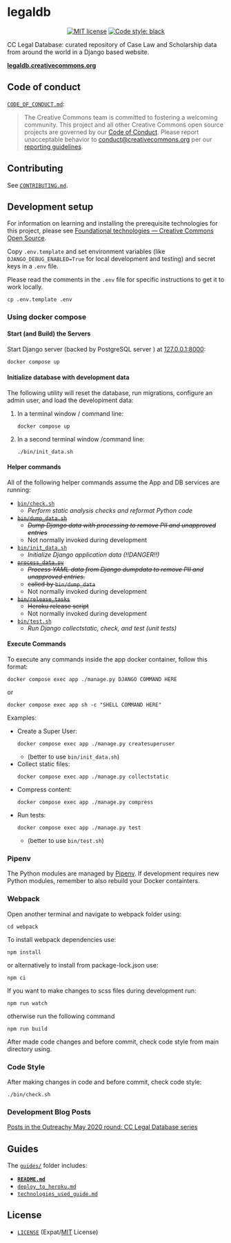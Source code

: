 # legaldb

<p align="center">
    <a href="https://github.com/creativecommons/caselaw/blob/master/LICENSE"><img alt="MIT license" src="https://img.shields.io/github/license/creativecommons/vocabulary.svg?color=brightgreen"/></a>
    <a href="https://github.com/psf/black"><img alt="Code style: black" src="https://img.shields.io/badge/code%20style-black-000000.svg"></a>
</p>

CC Legal Database: curated repository of Case Law and Scholarship data from
around the world in a Django based website.

**[legaldb.creativecommons.org](https://legaldb.creativecommons.org/)**


## Code of conduct

[`CODE_OF_CONDUCT.md`][org-coc]:
> The Creative Commons team is committed to fostering a welcoming community.
> This project and all other Creative Commons open source projects are governed
> by our [Code of Conduct][code_of_conduct]. Please report unacceptable
> behavior to [conduct@creativecommons.org](mailto:conduct@creativecommons.org)
> per our [reporting guidelines][reporting_guide].

[org-coc]: https://github.com/creativecommons/.github/blob/main/CODE_OF_CONDUCT.md
[code_of_conduct]: https://opensource.creativecommons.org/community/code-of-conduct/
[reporting_guide]: https://opensource.creativecommons.org/community/code-of-conduct/enforcement/


## Contributing

See [`CONTRIBUTING.md`][org-contrib].

[org-contrib]: https://github.com/creativecommons/.github/blob/main/CONTRIBUTING.md


## Development setup

For information on learning and installing the prerequisite technologies for this project, please see [Foundational technologies — Creative Commons Open Source][found-tech].

[found-tech]: https://opensource.creativecommons.org/contributing-code/foundational-tech/

Copy `.env.template` and set environment variables (like
`DJANGO_DEBUG_ENABLED=True` for local development and testing) and secret keys
in a `.env` file.

Please read the comments in the `.env` file for specific instructions to get it to work locally.

```shell
cp .env.template .env
```


### Using docker compose


#### Start (and Build) the Servers

Start Django server (backed by PostgreSQL server ) at
[127.0.0.1:8000](http://127.0.0.1:8000/):
```sh
docker compose up
```


#### Initialize database with development data

The following utility will reset the database, run migrations, configure an
admin user, and load the developiment data:
1. In a terminal window / command line:
    ```shell
    docker compose up
    ```
2. In a second terminal window /command line:
    ```shell
    ./bin/init_data.sh
    ```

#### Helper commands

All of the following helper commands assume the App and DB services are
running:
- [`bin/check.sh`](bin/check.sh)
  - _Perform static analysis checks and reformat Python code_
- ~~[`bin/dump_data.sh`](bin/check.sh)~~
  - ~~_Dump Django data with processing to remove PII and unapproved
    entries_~~
  - Not normally invoked during development
- [`bin/init_data.sh`](bin/init_data.sh)
  - _Initialize Django application data (!!DANGER!!)_
- ~~[`process_data.py`](bin/process_data.py)~~
  - ~~_Process YAML data from Django dumpdata to remove PII and unapproved
    entries._~~
  - ~~called by `bin/dump_data`~~
  - Not normally invoked during development
- ~~[`bin/release_tasks`](bin/release_tasks)~~
  - ~~Heroku release script~~
  - Not normally invoked during development
- [`bin/test.sh`](bin/check.sh)
  - _Run Django collectstatic, check, and test (unit tests)_


#### Execute Commands

To execute any commands inside the app docker container, follow this format:

```shell
docker compose exec app ./manage.py DJANGO COMMAND HERE
```
or
```shell
docker compose exec app sh -c "SHELL COMMAND HERE"
```

Examples:
- Create a Super User:
    ```shell
    docker compose exec app ./manage.py createsuperuser
    ```
  - (better to use `bin/init_data.sh`)
- Collect static files:
    ```shell
    docker compose exec app ./manage.py collectstatic
    ```
- Compress content:
    ```shell
    docker compose exec app ./manage.py compress
    ```
- Run tests:
    ```shell
    docker compose exec app ./manage.py test
    ```
  - (better to use `bin/test.sh`)


### Pipenv

The Python modules are managed by [Pipenv](https://pipenv.pypa.io/en/latest/).
If development requires new Python modules, remember to also rebuild your
Docker containters.


### Webpack

Open another terminal and navigate to webpack folder using:
```shell
cd webpack
```

To install webpack dependencies use:
```shell
npm install
```
or alternatively to install from package-lock.json use:
```shell
npm ci
```

If you want to make changes to scss files during development run:
```shell
npm run watch
```

otherwise run the following command
```shell
npm run build
```

After made code changes and before commit, check code style from main directory using.


### Code Style

After making changes in code and before commit, check code style:
```shell
./bin/check.sh
```


### Development Blog Posts

[Posts in the Outreachy May 2020 round: CC Legal Database series][blogseries]

[blogseries]: https://opensource.creativecommons.org/blog/entries/legal-database-a-new-beginning/#series


## Guides

The [`guides/`](guides/) folder includes:
- **[`README.md`](guides/README.md)**
- [`deploy_to_heroku.md`](guides/deploy_to_heroku.md)
- [`technologies_used_guide.md`](guides/technologies_used_guide.md)


## License

- [`LICENSE`](LICENSE) (Expat/[MIT][mit] License)

[mit]: http://www.opensource.org/licenses/MIT "The MIT License | Open Source Initiative"
